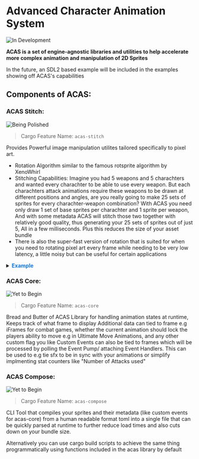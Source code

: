 # Advanced Character Animation System

![In Development](https://img.shields.io/badge/Project%20Status-In%20Development-DE8410?style=plastic)

**ACAS is a set of engine-agnostic libraries and utilities to help accelerate more complex animation and manipulation of 2D Sprites**<br>

In the future, an SDL2 based example will be included in the examples showing off ACAS's capabilities

## Components of ACAS:

### ACAS Stitch:
![Being Polished](https://img.shields.io/badge/Status-Being%20Polished-1077DE?style=plastic)

> Cargo Feature Name: `acas-stitch`

Provides Powerful image manipulation utilites tailored specifically to pixel art.
- Rotation Algorithm similar to the famous rotsprite algorithm by XenoWhirl
- Stitching Capabilities: Imagine you had 5 weapons and 5 charachters and wanted every charachter to be able to use every weapon. But each charachters attack animations require these weapons to be drawn at different positions and angles, are you really going to make 25 sets of sprites for every charachter-weapon combination? With ACAS you need only draw 1 set of base sprites per charachter and 1 sprite per weapon, And with some metadata ACAS will stitch those two together with relatively good quality, thus generating your 25 sets of sprites out of just 5, All in a few milliseconds. Plus this reduces the size of your asset bundle
- There is also the super-fast version of rotation that is suited for when you need to rotating pixel art every frame while needing to be very low latency, a little noisy but can be useful for certain applications

<details>
  <summary><b style="color:#1077DE">Example</b></summary>
  
  ![Example Image](https://media.discordapp.net/attachments/747327260985524385/1140674558161068133/Stitch_Demo.png?width=514&height=671)
</details>

### ACAS Core:
![Yet to Begin](https://img.shields.io/badge/Status-Yet%20To%20Begin-DE1047?style=plastic)

> Cargo Feature Name: `acas-core`

Bread and Butter of ACAS
Library for handling animation states at runtime, Keeps track of what frame to display
Additional data can tied to frame e.g iFrames for combat games, whether the current animation should lock the players ability to move e.g in Ultimate Move Animations, and any other custom flag you like
Custom Events can also be tied to frames which will be processed by polling the Event Pump/ attaching Event Handlers. This can be used to e.g tie sfx to be in sync with your animations or simplify implmenting stat counters like "Number of Attacks used"

### ACAS Compose:
![Yet to Begin](https://img.shields.io/badge/Status-Yet%20To%20Begin-DE1047?style=plastic)

> Cargo Feature Name: `acas-compose`

CLI Tool that compiles your sprites and their metadata (like custom events for acas-core) from a human readable format toml into a single file that can be quickly parsed at runtime to further reduce load times and also cuts down on your bundle size.

Alternatively you can use cargo build scripts to achieve the same thing programmatically using functions included in the acas library by default

